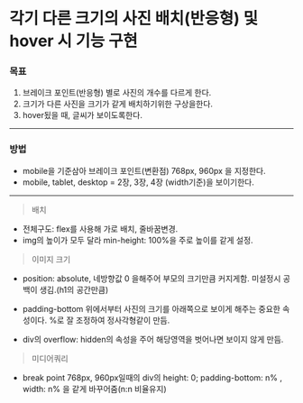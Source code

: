 # 각기 다른 크기의 사진 배치(반응형) 및 hover 시 기능 구현  

### 목표  

1. 브레이크 포인트(반응형) 별로 사진의 개수를 다르게 한다.  
2. 크기가 다른 사진을 크기가 같게 배치하기위한 구상을한다.  
3. hover됬을 때, 글씨가 보이도록한다.  

---  

### 방법  


- mobile을 기준삼아 브레이크 포인트(변환점) 768px, 960px 을 지정한다.  
- mobile, tablet, desktop = 2장, 3장, 4장 (width기준)을 보이기한다.   

---  

>  배치  

- 전체구도: flex를 사용해 가로 배치, 줄바꿈변경.  
- img의 높이가 모두 달라 min-height: 100%을 주로 높이를 같게 설정.  

> 이미지 크기  

- position: absolute, 네방향값 0 을해주어 부모의 크기만큼 커지게함. 미설정시 공백이 생김.(h1의 공간만큼)  

- padding-bottom 위에서부터 사진의 크기를 아래쪽으로 보이게 해주는 중요한 속성이다. %로 잘 조정하여 정사각형같이 만듬.  

- div의 overflow: hidden의 속성을 주어 해당영역을 벗어나면 보이지 않게 만듬.

> 미디어쿼리    

- break point 768px, 960px일때의 div의 height: 0;   padding-bottom: n% , width: n% 을 같게 바꾸어줌(n:n 비율유지)  

